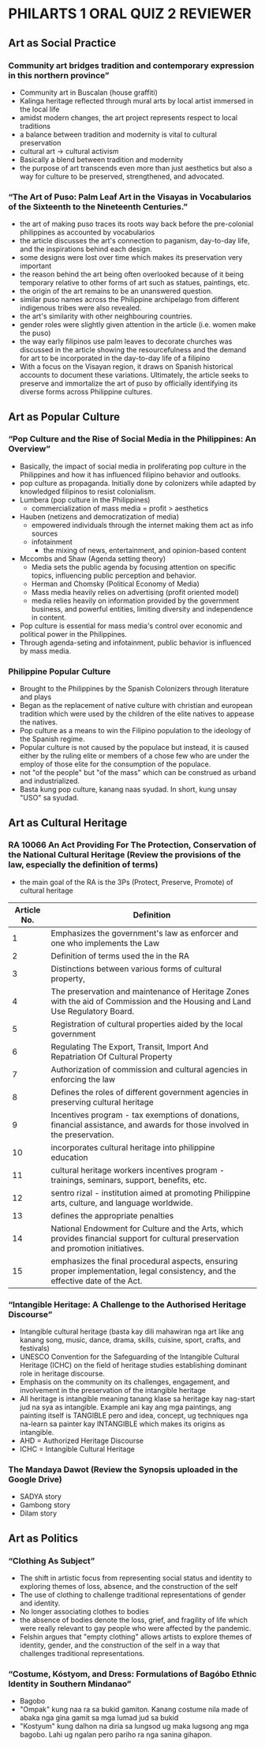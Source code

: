 # PHILARTS 1 ORAL QUIZ 2 REVIEWER

## Art as Social Practice
### Community art bridges tradition and contemporary expression in this northern province”
- Community art in Buscalan (house graffiti)
- Kalinga heritage reflected through mural arts by local artist immersed in the local life
- amidst modern changes, the art project represents respect to local traditions
- a balance between tradition and modernity is vital to cultural preservation
- cultural art -> cultural activism
- Basically a blend between tradition and modernity 
- the purpose of art transcends even more than just aesthetics but also a way for culture to be preserved, strengthened, and advocated.  


### “The Art of Puso: Palm Leaf Art in the Visayas in Vocabularios of the Sixteenth to the Nineteenth Centuries.”
- the art of making puso traces its roots way back before the pre-colonial philippines as accounted by vocabularios
- the article discusses the art's connection to paganism, day-to-day life, and the inspirations behind each design.
- some designs were lost over time which makes its preservation very important
- the reason behind the art being often overlooked because of it being temporary relative to other forms of art such as statues, paintings, etc.
- the origin of the art remains to be an unanswered question.
- similar puso names across the Philippine archipelago from different indigenous tribes were also revealed.
- the art's similarity with other neighbouring countries.
- gender roles were slightly given attention in the article (i.e. women make the puso)
- the way early filipinos use palm leaves to decorate churches was discussed in the article showing the resourcefulness and the demand for art to be incorporated in the day-to-day life of a filipino
- With a focus on the Visayan region, it draws on Spanish historical accounts to document these variations. Ultimately, the article seeks to preserve and immortalize the art of puso by officially identifying its diverse forms across Philippine cultures.

## Art as Popular Culture
### “Pop Culture and the Rise of Social Media in the Philippines: An Overview”
- Basically, the impact of social media in proliferating pop culture in the Philippines and how it has influenced filipino behavior and outlooks.
- pop culture as propaganda. Initially done by colonizers while adapted by knowledged filipinos to resist colonialism.
- Lumbera (pop culture in the Philippines)
    - commercialization of mass media = profit > aesthetics
- Hauben (netizens and democratization of media)
    - empowered individuals through the internet making them act as info sources
    - infotainment
        - the mixing of news, entertainment, and opinion-based content
- Mccombs and Shaw (Agenda setting theory)
    - Media sets the public agenda by focusing attention on specific topics, influencing public perception and behavior.
    - Herman and Chomsky (Political Economy of Media)
    - Mass media heavily relies on advertising (profit oriented model)
    - media relies heavily on information provided by the government business,
and powerful entities, limiting diversity and independence in content.
- Pop culture is essential for mass media's control over economic and political power in the Philippines. 
- Through agenda-seting and infotainment, public behavior is influenced by mass media.


### Philippine Popular Culture
- Brought to the Philippines by the Spanish Colonizers through literature and plays
- Began as the replacement of native culture with christian and european tradition which were used by the children of the elite natives to appease the natives.
- Pop culture as a means to win the Filipino population to the ideology of the Spanish regime.
- Popular culture is not caused by the populace but instead, it is caused either by the ruling elite or members of a chose few who are under the employ of those elite for the consumption of the populace.
- not "of the people" but "of the mass" which can be construed as urband and industrialized.
- Basta kung pop culture, kanang naas syudad. In short, kung unsay "USO" sa syudad.

## Art as Cultural Heritage
### RA 10066 An Act Providing For The Protection, Conservation of the National Cultural Heritage (Review the provisions of the law, especially the definition of terms)
- the main goal of the RA is the 3Ps (Protect, Preserve, Promote) of cultural heritage

| Article No. | Definition |
| ----------- | ---------- | 
| 1 | Emphasizes the government's law as enforcer and one who implements the Law |
| 2 | Definition of terms used the in the RA |
| 3 |  Distinctions between various forms of cultural property, |
| 4 | The preservation and maintenance of Heritage Zones with the aid of Commission and the Housing and Land Use Regulatory Board. | 
| 5 | Registration of cultural properties aided by the local government |
| 6 | Regulating The Export, Transit, Import And Repatriation Of Cultural Property |
| 7 | Authorization of commission and cultural agencies in enforcing the law |
| 8 | Defines the roles of different government agencies in preserving cultural heritage |
| 9 | Incentives program - tax exemptions of donations, financial assistance, and awards for those involved in the preservation. |
| 10 | incorporates cultural heritage into philippine education |
| 11 | cultural heritage workers incentives program - trainings, seminars, support, benefits, etc. |
| 12 | sentro rizal - institution aimed at promoting Philippine arts, culture, and language worldwide.|
| 13 | defines the appropriate penalties |
| 14 | National Endowment for Culture and the Arts, which provides financial support for cultural preservation and promotion initiatives.|
| 15 | emphasizes the final procedural aspects, ensuring proper implementation, legal consistency, and the effective date of the Act.|

### “Intangible Heritage: A Challenge to the Authorised Heritage Discourse”
- Intangible cultural heritage (basta kay dili mahawiran nga art like ang kanang song, music, dance, drama, skills, cuisine, sport, crafts, and festivals)
-  UNESCO Convention for the Safeguarding of the Intangible Cultural Heritage (ICHC) on the field of heritage studies establishing dominant role in heritage discourse.
- Emphasis on the community on its challenges, engagement, and involvement in the preservation of the intangible heritage
- All heritage is intangible meaning tanang klase sa heritage kay nag-start jud na sya as intangible. Example ani kay ang mga paintings, ang painting itself is TANGIBLE pero and idea, concept, ug techniques nga na-learn sa painter kay INTANGIBLE which makes its origins as intangible.
- AHD = Authorized Heritage Discourse
- ICHC = Intangible Cultural Heritage


### The Mandaya Dawot (Review the Synopsis uploaded in the Google Drive)
- SADYA story 
- Gambong story 
- Dilam story

## Art as Politics
### “Clothing As Subject”
- The shift in artistic focus from representing social status and identity to exploring themes of loss, absence, and the construction of the self
- The use of clothing to challenge traditional representations of gender and identity.
- No longer associating clothes to bodies 
- the absence of bodies denote the loss, grief, and fragility of life which were really relevant to gay people who were affected by the pandemic.
- Felshin argues that "empty clothing" allows artists to explore themes of identity, gender, and the construction of the self in a way that challenges traditional representations.


### “Costume, Kóstyom, and Dress: Formulations of Bagóbo Ethnic Identity in Southern Mindanao”
- Bagobo
- "Ompak" kung naa ra sa bukid gamiton. Kanang costume nila made of abaka nga gina gamit sa mga lumad jud sa bukid
- "Kostyum" kung dalhon na diria sa lungsod ug maka lugsong ang mga bagobo. Lahi ug ngalan pero pariho ra nga sanina gihapon. 
